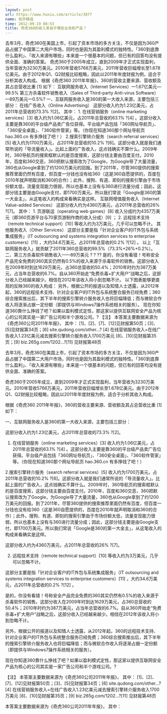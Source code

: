 ```yaml
---
layout: post
url: https://www.huxiu.com/article/3877
name: 知乎精选
time: 2012-09-19 08:53
title: 奇虎360的收入来自于哪些业务和产品？
---
```

去年3月，奇虎360在美国上市，引起了资本市场的多方关注，不仅是因为360产品占据了中国第二大用户市场，同时也是因为其盈利模式的独特性。「360到底靠什么盈利」、「收入来源有哪些」本来是一个很基本的问题，但已有的回答均没有提供全面、准确的答案。 奇虎360于2005年成立，直到2009年才正式实现盈利，当年营收为3230万美元。2010年营收5766万美元，2011年营收巨幅增长至1.678亿美元。由于2012年Q1、Q2财报比较粗略，因此以2011年年度财报为例，适合于分析其收入构成。 根据《奇虎360 2011年年报》，360的营收主要来源、营收额及其占总营收比重 [1] 如下： 互联网服务收入（Internet Services）—1.67亿美元—99.5% 第三方杀毒软件销售收入（Sales of Third-party Anti-virus Software）—89万美元—0.5%? 一、互联网服务收入是360的第一大收入来源，主要包括三部分： 在线广告收入（Online Advertising） 这部分收入约为1.23亿美元，占2011年总营收的73.3% ?[2]。 其中： 1. 在线营销服务（online marketing services）[3] 收入约为1.06亿美元，占2011年总营收的63.1% ?[4] 。这部分收入主要是靠360的平台级产品卖广告位获得。平台级产品包括「360网址导航页」、「360安全桌面」、「360软件管家」等。（你现在知道360那个网址导航页 hao.360.cn 有多挣钱了吧！） 2.搜索引擎转介服务（search referral services）[5] 收入约为1700万美元，占2011年总营收的10.2% ?[6]。这部分收入就是我们通常所说的「导流量收入」。比起上面的广告收入，这点钱确实不算什么。2009年时，360导航页的搜索框默认的是百度搜索，这部分钱主要由百度支付。2010年，百度和360交恶，360把默认搜索改为了Google，为Google导了大量流量，360也从Google拿到了约1200万美元的回报。到了2011年，尽管360提供的搜索推荐里面仍然有百度，但百度一分钱也没有给360（这是360自愿提供的，百度在2010年就声明取消和360的合作）；此外，搜狗、有道、即刻的搜索引擎由于市场份额太低，流量变现能力很弱，所以也基本上没有与360进行流量分成；因此，这部分钱主要是由Google支付，即1700万美元。所以我们常说「Google是360的第一大金主」，从这笔收入的构成来看确实是这样。 互联网增值服务收入（Internet Value-added Services） 这部分收入约为4360万美元，占2011年总营收的26% ?[7]。 其中： 1. 页游联运（operating web games）[8] 收入分成约为4357万美元（即360页游平台与70家页游制作商的收入分成）[9] ； 2. 远程技术支持（remote technical support）[10] 等收入约为3万美元，几乎可以忽略不计。 其他服务收入（Other Services） 这部分主要是指「针对企业客户的IT外包与系统集成服务」（IT outsourcing and systems integration services to enterprise customers）[11] ，大约34.6万美元，占2011年总营收的0.2% ?[12] 。 以上「互联网服务收入」就贡献了2011年360总营收的99.5%（73.3%+26%+0.2%）。 二、第三方杀毒软件销售收入——89万美元 ? ? ?? 是的，你没有看错！号称安全产品完全免费的360其实仍然有0.5%的收入来源于杀毒软件的销售。这部分收入在2009年时到达1629万美元，占360总营收的50.4%；2010年时约为387万美元，占当年总营收的6.7%。自从360开始走“免费杀毒+扩大用户“战略之后，这部分收入已经越来越少。相信在2012年该收入将小到忽略不计。 以下图表能够更直观的反映360的收入构成： 另外，根据公开的报道以及知情人士透露，从2012年起，360的远程技术支持、针对企业客户的IT外包与系统整合服务已经免费；360综合搜索推出后，其下半年的搜索引擎转介服务收入也将巨幅降低；而与微软合作收入将逐渐占据一定份额（即提供与Windows7操作系统相关的服务）。 现在你知道360靠什么挣钱了吧？如果以盈利模式定性，那这家以提供互联网安全产品为核心的公司其实是一家广告公司和半个游戏公司。? 【注】 本答案主要数据来源为《奇虎360公司2011年年报》， 其中： [1]、[2]、[7]、[12]见财报第50页；[3]、[5]见财报第34页；[6] site.qudong.com/other...? [4] 在线营销服务收入=在线广告收入1.23亿美元减去搜索引擎转介服务收入1700万美元 [8]、[10]见财报第35页；[9] biz.265g.com/1202...?[11] 见财报第48页

去年3月，奇虎360在美国上市，引起了资本市场的多方关注，不仅是因为360产品占据了中国第二大用户市场，同时也是因为其盈利模式的独特性。「360到底靠什么盈利」、「收入来源有哪些」本来是一个很基本的问题，但已有的回答均没有提供全面、准确的答案。

奇虎360于2005年成立，直到2009年才正式实现盈利，当年营收为3230万美元。2010年营收5766万美元，2011年营收巨幅增长至1.678亿美元。由于2012年Q1、Q2财报比较粗略，因此以2011年年度财报为例，适合于分析其收入构成。

根据《奇虎360 2011年年报》，360的营收主要来源、营收额及其占总营收比重 [1] 如下：

一、互联网服务收入是360的第一大收入来源，主要包括三部分：

这部分收入约为1.23亿美元，占2011年总营收的73.3% ?[2]。

1. 在线营销服务（online marketing services）[3] 收入约为1.06亿美元，占2011年总营收的63.1% ?[4] 。这部分收入主要是靠360的平台级产品卖广告位获得。平台级产品包括「360网址导航页」、「360安全桌面」、「360软件管家」等。（你现在知道360那个网址导航页 hao.360.cn 有多挣钱了吧！）

2.搜索引擎转介服务（search referral services）[5] 收入约为1700万美元，占2011年总营收的10.2% ?[6]。这部分收入就是我们通常所说的「导流量收入」。比起上面的广告收入，这点钱确实不算什么。2009年时，360导航页的搜索框默认的是百度搜索，这部分钱主要由百度支付。2010年，百度和360交恶，360把默认搜索改为了Google，为Google导了大量流量，360也从Google拿到了约1200万美元的回报。到了2011年，尽管360提供的搜索推荐里面仍然有百度，但百度一分钱也没有给360（这是360自愿提供的，百度在2010年就声明取消和360的合作）；此外，搜狗、有道、即刻的搜索引擎由于市场份额太低，流量变现能力很弱，所以也基本上没有与360进行流量分成；因此，这部分钱主要是由Google支付，即1700万美元。所以我们常说「Google是360的第一大金主」，从这笔收入的构成来看确实是这样。

这部分收入约为4360万美元，占2011年总营收的26% ?[7]。

2. 远程技术支持（remote technical support）[10] 等收入约为3万美元，几乎可以忽略不计。

这部分主要是指「针对企业客户的IT外包与系统集成服务」（IT outsourcing and systems integration services to enterprise customers）[11] ，大约34.6万美元，占2011年总营收的0.2% ?[12] 。

是的，你没有看错！号称安全产品完全免费的360其实仍然有0.5%的收入来源于杀毒软件的销售。这部分收入在2009年时到达1629万美元，占360总营收的50.4%；2010年时约为387万美元，占当年总营收的6.7%。自从360开始走“免费杀毒+扩大用户“战略之后，这部分收入已经越来越少。相信在2012年该收入将小到忽略不计。

另外，根据公开的报道以及知情人士透露，从2012年起，360的远程技术支持、针对企业客户的IT外包与系统整合服务已经免费；360综合搜索推出后，其下半年的搜索引擎转介服务收入也将巨幅降低；而与微软合作收入将逐渐占据一定份额（即提供与Windows7操作系统相关的服务）。

现在你知道360靠什么挣钱了吧？如果以盈利模式定性，那这家以提供互联网安全产品为核心的公司其实是一家广告公司和半个游戏公司。?

【注】 本答案主要数据来源为《奇虎360公司2011年年报》， 其中： [1]、[2]、[7]、[12]见财报第50页；[3]、[5]见财报第34页；[6] site.qudong.com/other...? [4] 在线营销服务收入=在线广告收入1.23亿美元减去搜索引擎转介服务收入1700万美元 [8]、[10]见财报第35页；[9] biz.265g.com/1202...?[11] 见财报第48页

本答案主要数据来源为《奇虎360公司2011年年报》， 其中：

